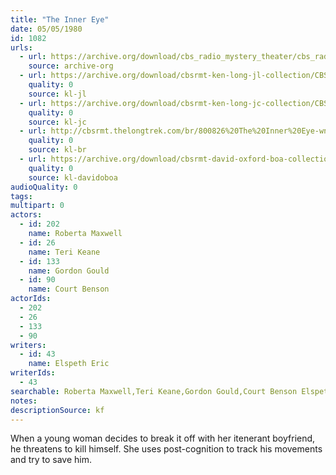 ```yaml
---
title: "The Inner Eye"
date: 05/05/1980
id: 1082
urls: 
  - url: https://archive.org/download/cbs_radio_mystery_theater/cbs_radio_mystery_theater-1051-1100.zip/cbs_radio_mystery_theater-1051-1100%2Fcbsrmt_1082_the_inner_eye.mp3
    source: archive-org
  - url: https://archive.org/download/cbsrmt-ken-long-jl-collection/CBSRMT - 800505 1082 The Inner Eye_jl.mp3
    quality: 0
    source: kl-jl
  - url: https://archive.org/download/cbsrmt-ken-long-jc-collection/CBSRMT - 800505 1082 Inner Eye vbr fb_jc.mp3
    quality: 0
    source: kl-jc
  - url: http://cbsrmt.thelongtrek.com/br/800826%20The%20Inner%20Eye-wndb.mp3
    quality: 0
    source: kl-br
  - url: https://archive.org/download/cbsrmt-david-oxford-boa-collection/CBSRMT-800505-1082-The-Inner-Eye-(128-44)_KQV-{BoA}.mp3
    quality: 0
    source: kl-davidoboa
audioQuality: 0
tags: 
multipart: 0
actors:  
  - id: 202
    name: Roberta Maxwell  
  - id: 26
    name: Teri Keane  
  - id: 133
    name: Gordon Gould  
  - id: 90
    name: Court Benson
actorIds:  
  - 202  
  - 26  
  - 133  
  - 90
writers:  
  - id: 43
    name: Elspeth Eric
writerIds:  
  - 43
searchable: Roberta Maxwell,Teri Keane,Gordon Gould,Court Benson Elspeth Eric
notes: 
descriptionSource: kf
---
```

When a young woman decides to break it off with her itenerant boyfriend, he threatens to kill himself. She uses post-cognition to track his movements and try to save him.